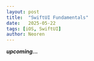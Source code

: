```yaml
---
layout: post
title:  "SwiftUI Fundamentals"
date:   2025-05-22 
tags: [iOS, SwiftUI]
author: Neoren
---
```

**_upcoming..._**
